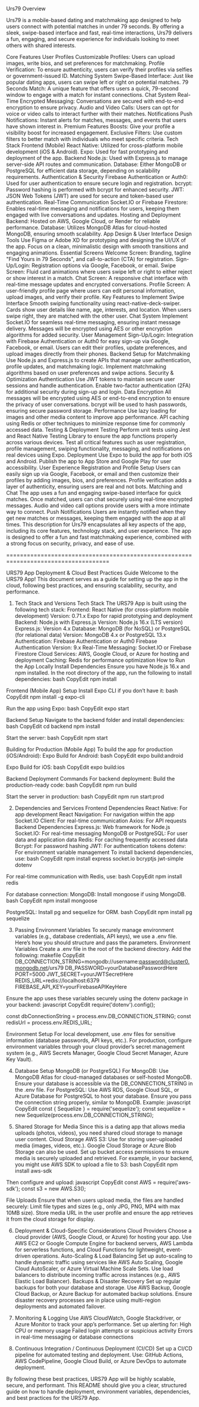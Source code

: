 Urs79 Overview

Urs79 is a mobile-based dating and matchmaking app designed to help users connect with potential matches in under 79 seconds. By offering a sleek, swipe-based interface and fast, real-time interactions, Urs79 delivers a fun, engaging, and secure experience for individuals looking to meet others with shared interests.

Core Features
User Profiles
Customizable Profiles: Users can upload images, write bios, and set preferences for matchmaking.
Profile Verification: To ensure authenticity, users can verify their profiles via selfies or government-issued ID.
Matching System
Swipe-Based Interface: Just like popular dating apps, users can swipe left or right on potential matches.
79 Seconds Match: A unique feature that offers users a quick, 79-second window to engage with a match for instant connections.
Chat System
Real-Time Encrypted Messaging: Conversations are secured with end-to-end encryption to ensure privacy.
Audio and Video Calls: Users can opt for voice or video calls to interact further with their matches.
Notifications
Push Notifications: Instant alerts for matches, messages, and events that users have shown interest in.
Premium Features
Boosts: Give your profile a visibility boost for increased engagement.
Exclusive Filters: Use custom filters to better match with individuals who meet specific criteria.
Tech Stack
Frontend (Mobile)
React Native: Utilized for cross-platform mobile development (iOS & Android).
Expo: Used for fast prototyping and deployment of the app.
Backend
Node.js: Used with Express.js to manage server-side API routes and communication.
Database: Either MongoDB or PostgreSQL for efficient data storage, depending on scalability requirements.
Authentication & Security
Firebase Authentication or Auth0: Used for user authentication to ensure secure login and registration.
bcrypt: Password hashing is performed with bcrypt for enhanced security.
JWT: JSON Web Tokens (JWT) are used for secure and token-based user authentication.
Real-Time Communication
Socket.IO or Firebase Firestore: Enables real-time messaging and notifications for users, keeping them engaged with live conversations and updates.
Hosting and Deployment
Backend: Hosted on AWS, Google Cloud, or Render for reliable performance.
Database: Utilizes MongoDB Atlas for cloud-hosted MongoDB, ensuring smooth scalability.
App Design & User Interface
Design Tools
Use Figma or Adobe XD for prototyping and designing the UI/UX of the app.
Focus on a clean, minimalistic design with smooth transitions and engaging animations.
Essential Screens
Welcome Screen: Branding, tagline "Find Yours in 79 Seconds", and call-to-action (CTA) for registration.
Sign-Up/Login: Registration options via Google, Facebook, or email.
Swipe Screen: Fluid card animations where users swipe left or right to either reject or show interest in a match.
Chat Screen: A responsive chat interface with real-time message updates and encrypted conversations.
Profile Screen: A user-friendly profile page where users can edit personal information, upload images, and verify their profile.
Key Features to Implement
Swipe Interface
Smooth swiping functionality using react-native-deck-swiper.
Cards show user details like name, age, interests, and location.
When users swipe right, they are matched with the other user.
Chat System
Implement Socket.IO for seamless real-time messaging, ensuring instant message delivery.
Messages will be encrypted using AES or other encryption algorithms for added security.
User Management
Sign-Up/Login: Integration with Firebase Authentication or Auth0 for easy sign-up via Google, Facebook, or email.
Users can edit their profiles, update preferences, and upload images directly from their phones.
Backend Setup for Matchmaking
Use Node.js and Express.js to create APIs that manage user authentication, profile updates, and matchmaking logic.
Implement matchmaking algorithms based on user preferences and swipe actions.
Security & Optimization
Authentication
Use JWT tokens to maintain secure user sessions and handle authentication.
Enable two-factor authentication (2FA) for additional security during sign-up and login.
Data Encryption
All messages will be encrypted using AES or end-to-end encryption to ensure the privacy of user conversations.
bcrypt will be used to hash passwords, ensuring secure password storage.
Performance
Use lazy loading for images and other media content to improve app performance.
API caching using Redis or other techniques to minimize response time for commonly accessed data.
Testing & Deployment
Testing
Perform unit tests using Jest and React Native Testing Library to ensure the app functions properly across various devices.
Test all critical features such as user registration, profile management, swiping functionality, messaging, and notifications on real devices using Expo.
Deployment
Use Expo to build the app for both iOS and Android.
Publish the app to App Store and Google Play for user accessibility.
User Experience
Registration and Profile Setup
Users can easily sign up via Google, Facebook, or email and then customize their profiles by adding images, bios, and preferences.
Profile verification adds a layer of authenticity, ensuring users are real and not bots.
Matching and Chat
The app uses a fun and engaging swipe-based interface for quick matches. Once matched, users can chat securely using real-time encrypted messages.
Audio and video call options provide users with a more intimate way to connect.
Push Notifications
Users are instantly notified when they get new matches or messages, keeping them engaged with the app at all times.
This description for Urs79 encapsulates all key aspects of the app, including its core features, technology stack, and user experience. The app is designed to offer a fun and fast matchmaking experience, combined with a strong focus on security, privacy, and ease of use.

====================================================================================


URS79 App Deployment & Cloud Best Practices Guide
Welcome to the URS79 App! This document serves as a guide for setting up the app in the cloud, following best practices, and ensuring scalability, security, and performance.
1. Tech Stack and Versions
Tech Stack
The URS79 App is built using the following tech stack:
Frontend: React Native (for cross-platform mobile development)
Version: 0.71.x
Expo for rapid prototyping and deployment
Backend: Node.js with Express.js
Version: Node.js 16.x (LTS version)
Express.js: Version 4.x
Database: MongoDB (for NoSQL) or PostgreSQL (for relational data)
Version: MongoDB 4.x or PostgreSQL 13.x
Authentication: Firebase Authentication or Auth0
Firebase Authentication Version: 9.x
Real-Time Messaging: Socket.IO or Firebase Firestore
Cloud Services: AWS, Google Cloud, or Azure for hosting and deployment
Caching: Redis for performance optimization
How to Run the App Locally
Install Dependencies
Ensure you have Node.js 16.x and npm installed.
In the root directory of the app, run the following to install dependencies:
bash
CopyEdit
npm install


Frontend (Mobile App) Setup
Install Expo CLI if you don’t have it:
bash
CopyEdit
npm install -g expo-cli


Run the app using Expo:
bash
CopyEdit
expo start


Backend Setup
Navigate to the backend folder and install dependencies:
bash
CopyEdit
cd backend
npm install


Start the server:
bash
CopyEdit
npm start


Building for Production (Mobile App)
To build the app for production (iOS/Android):
Expo Build for Android:
bash
CopyEdit
expo build:android


Expo Build for iOS:
bash
CopyEdit
expo build:ios


Backend Deployment Commands
For backend deployment:
Build the production-ready code:
bash
CopyEdit
npm run build


Start the server in production:
bash
CopyEdit
npm run start:prod



2. Dependencies and Services
Frontend Dependencies
React Native: For app development
React Navigation: For navigation within the app
Socket.IO Client: For real-time communication
Axios: For API requests
Backend Dependencies
Express.js: Web framework for Node.js
Socket.IO: For real-time messaging
MongoDB or PostgreSQL: For user data and application data
Redis: For caching frequently accessed data
Bcrypt: For password hashing
JWT: For authentication tokens
dotenv: For environment variable management
To install backend dependencies, use:
bash
CopyEdit
npm install express socket.io bcryptjs jwt-simple dotenv

For real-time communication with Redis, use:
bash
CopyEdit
npm install redis

For database connection:
MongoDB: Install mongoose if using MongoDB.
bash
CopyEdit
npm install mongoose


PostgreSQL: Install pg and sequelize for ORM.
bash
CopyEdit
npm install pg sequelize



3. Passing Environment Variables
To securely manage environment variables (e.g., database credentials, API keys), we use a .env file. Here’s how you should structure and pass the parameters.
Environment Variables
Create a .env file in the root of the backend directory. Add the following:
makefile
CopyEdit
DB_CONNECTION_STRING=mongodb://username:password@cluster0.mongodb.net/urs79
DB_PASSWORD=yourDatabasePasswordHere
PORT=5000
JWT_SECRET=yourJWTSecretHere
REDIS_URL=redis://localhost:6379
FIREBASE_API_KEY=yourFirebaseAPIKeyHere

Ensure the app uses these variables securely using the dotenv package in your backend:
javascript
CopyEdit
require('dotenv').config();

const dbConnectionString = process.env.DB_CONNECTION_STRING;
const redisUrl = process.env.REDIS_URL;

Environment Setup
For local development, use .env files for sensitive information (database passwords, API keys, etc.).
For production, configure environment variables through your cloud provider’s secret management system (e.g., AWS Secrets Manager, Google Cloud Secret Manager, Azure Key Vault).

4. Database Setup
MongoDB (or PostgreSQL)
For MongoDB:
Use MongoDB Atlas for cloud-managed databases or self-hosted MongoDB.
Ensure your database is accessible via the DB_CONNECTION_STRING in the .env file.
For PostgreSQL:
Use AWS RDS, Google Cloud SQL, or Azure Database for PostgreSQL to host your database.
Ensure you pass the connection string properly, similar to MongoDB.
Example:
javascript
CopyEdit
const { Sequelize } = require('sequelize');
const sequelize = new Sequelize(process.env.DB_CONNECTION_STRING);


5. Shared Storage for Media
Since this is a dating app that allows media uploads (photos, videos), you need shared cloud storage to manage user content.
Cloud Storage
AWS S3: Use for storing user-uploaded media (images, videos, etc.).
Google Cloud Storage or Azure Blob Storage can also be used.
Set up bucket access permissions to ensure media is securely uploaded and retrieved.
For example, in your backend, you might use AWS SDK to upload a file to S3:
bash
CopyEdit
npm install aws-sdk

Then configure and upload:
javascript
CopyEdit
const AWS = require('aws-sdk');
const s3 = new AWS.S3();

File Uploads
Ensure that when users upload media, the files are handled securely:
Limit file types and sizes (e.g., only JPG, PNG, MP4 with max 10MB size).
Store media URL in the user profile and ensure the app retrieves it from the cloud storage for display.

6. Deployment & Cloud-Specific Considerations
Cloud Providers
Choose a cloud provider (AWS, Google Cloud, or Azure) for hosting your app.
Use AWS EC2 or Google Compute Engine for backend servers, AWS Lambda for serverless functions, and Cloud Functions for lightweight, event-driven operations.
Auto-Scaling & Load Balancing
Set up auto-scaling to handle dynamic traffic using services like AWS Auto Scaling, Google Cloud AutoScaler, or Azure Virtual Machine Scale Sets.
Use load balancers to distribute incoming traffic across instances (e.g., AWS Elastic Load Balancer).
Backups & Disaster Recovery
Set up regular backups for both your database and storage. Use AWS Backup, Google Cloud Backup, or Azure Backup for automated backup solutions.
Ensure disaster recovery processes are in place using multi-region deployments and automated failover.

7. Monitoring & Logging
Use AWS CloudWatch, Google Stackdriver, or Azure Monitor to track your app’s performance. Set up alerting for:
High CPU or memory usage
Failed login attempts or suspicious activity
Errors in real-time messaging or database connections

8. Continuous Integration / Continuous Deployment (CI/CD)
Set up a CI/CD pipeline for automated testing and deployment. Use:
GitHub Actions, AWS CodePipeline, Google Cloud Build, or Azure DevOps to automate deployment.

By following these best practices, URS79 App will be highly scalable, secure, and performant. 
This README should give you a clear, structured guide on how to handle deployment, environment variables, dependencies, and best practices for the URS79 App.
